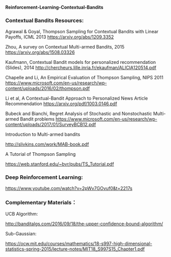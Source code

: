  

#### Reinforcement-Learning-Contextual-Bandits

### Contextual Bandits Resources:
Agrawal & Goyal, Thompson Sampling for Contextual Bandits with Linear Payoffs, ICML 2013
https://arxiv.org/abs/1209.3352

Zhou, A survey on Contextual Multi-armed Bandits, 2015
https://arxiv.org/abs/1508.03326

Kaufmann, Contextual Bandit models for personalized recommendation (Slides), 2014
http://chercheurs.lille.inria.fr/ekaufman/ALICIA120514.pdf

Chapelle and Li, An Empirical Evaluation of Thompson Sampling, NIPS 2011
https://www.microsoft.com/en-us/research/wp-content/uploads/2016/02/thompson.pdf

Li et al, A Contextual-Bandit Approach to Personalized News Article Recommendation
https://arxiv.org/pdf/1003.0146.pdf

Bubeck and Bianchi, Regret Analysis of Stochastic and Nonstochastic Multi-armed Bandit problems
https://www.microsoft.com/en-us/research/wp-content/uploads/2017/01/SurveyBCB12.pdf

Introduction to Multi-armed bandits

http://slivkins.com/work/MAB-book.pdf

A Tutorial of Thompson Sampling 

https://web.stanford.edu/~bvr/pubs/TS_Tutorial.pdf


### Deep Reinforcement Learning:
https://www.youtube.com/watch?v=2pWv7GOvuf0&t=2217s


### Complementary Materials：
UCB Algorithm:

http://banditalgs.com/2016/09/18/the-upper-confidence-bound-algorithm/

Sub-Gaussian:

https://ocw.mit.edu/courses/mathematics/18-s997-high-dimensional-statistics-spring-2015/lecture-notes/MIT18_S997S15_Chapter1.pdf
